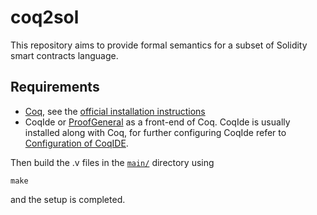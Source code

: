 # coq2sol

This repository aims to provide formal semantics for a subset of Solidity smart contracts language.

## Requirements

- [Coq](https://coq.inria.fr/), see the [official installation instructions](https://github.com/coq/coq/wiki#coq-installation)
- CoqIde or [ProofGeneral](https://proofgeneral.github.io/) as a front-end of Coq.
CoqIde is usually installed along with Coq, for further configuring CoqIde refer to [Configuration of CoqIDE](https://github.com/coq/coq/wiki/Configuration%20of%20CoqIDE).

Then build the .v files in the [`main/`](main) directory using

```shell
make
```

and the setup is completed.
